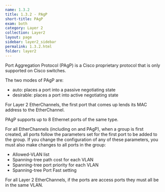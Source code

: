```yaml
---
name: 1.3.2
title: 1.3.2 - PAgP
short-title: PAgP
exam: both
category: Layer 2
collection: Layer2
layout: page
sidebar: layer2_sidebar
permalink: 1.3.2.html
folder: layer2
---
```

Port Aggregation Protocol (PAgP) is a Cisco proprietary protocol that is only supported on Cisco switches.

The two modes of PAgP are:
- auto: places a port into a passive negotiating state
- desirable: places a port into active negotiating state

For Layer 2 EtherChannels, the first port that comes up lends its MAC address to the EtherChannel.

PAgP supports up to 8 Ethernet ports of the same type.

For all EtherChannels (including on and PAgP), when a group is first created, all ports follow the parameters set for the first port to be added to the group. If you change the configuration of any of these parameters, you must also make changes to all ports in the group:
- Allowed-VLAN list
- Spanning-tree path cost for each VLAN
- Spanning-tree port priority for each VLAN
- Spanning-tree Port Fast setting

For all Layer 2 EtherChannels, if the ports are access ports they must all be in the same VLAN.  
